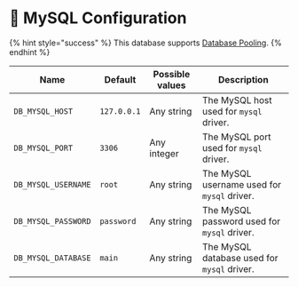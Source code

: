 # 🐬 MySQL Configuration

{% hint style="success" %}
This database supports [Database Pooling](database-pooling.md).
{% endhint %}

| Name                | Default     | Possible values | Description                                 |
| ------------------- | ----------- | --------------- | ------------------------------------------- |
| `DB_MYSQL_HOST`     | `127.0.0.1` | Any string      | The MySQL host used for `mysql` driver.     |
| `DB_MYSQL_PORT`     | `3306`      | Any integer     | The MySQL port used for `mysql` driver.     |
| `DB_MYSQL_USERNAME` | `root`      | Any string      | The MySQL username used for `mysql` driver. |
| `DB_MYSQL_PASSWORD` | `password`  | Any string      | The MySQL password used for `mysql` driver. |
| `DB_MYSQL_DATABASE` | `main`      | Any string      | The MySQL database used for `mysql` driver. |
